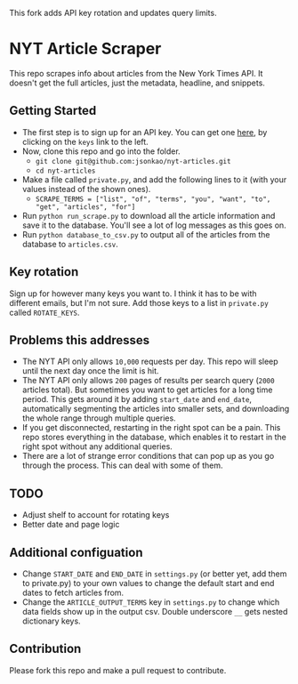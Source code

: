 This fork adds API key rotation and updates query limits.

# NYT Article Scraper

This repo scrapes info about articles from the New York Times API.  It doesn't get the full articles, just the metadata, headline, and snippets.

Getting Started
-------------

* The first step is to sign up for an API key.  You can get one [here](http://developer.nytimes.com/), by clicking on the `keys` link to the left.
* Now, clone this repo and go into the folder.
    * `git clone git@github.com:jsonkao/nyt-articles.git`
    * `cd nyt-articles`
* Make a file called `private.py`, and add the following lines to it (with your values instead of the shown ones).
    * `SCRAPE_TERMS = ["list", "of", "terms", "you", "want", "to", "get", "articles", "for"]`
* Run `python run_scrape.py` to download all the article information and save it to the database.  You'll see a lot of log messages as this goes on.
* Run `python database_to_csv.py` to output all of the articles from the database to `articles.csv`.

## Key rotation

Sign up for however many keys you want to. I think it has to be with different emails, but I'm not sure. Add those keys to a list in `private.py` called `ROTATE_KEYS`.

<!--
## Multiple scrape terms

If you want to scrape multiple terms in one go, the string in `SCRAPE_TERMS` should be a comma-separated list of terms (e.g. `SCRAPE_TERMS = ["forced labor, modern slavery"]`).
-->

Problems this addresses
--------------------

* The NYT API only allows `10,000` requests per day.  This repo will sleep until the next day once the limit is hit.
* The NYT API only allows `200` pages of results per search query (`2000` articles total).  But sometimes you want to get articles for a long time period.  This gets around it by adding `start_date` and `end_date`, automatically segmenting the articles into smaller sets, and downloading the whole range through multiple queries.
* If you get disconnected, restarting in the right spot can be a pain.  This repo stores everything in the database, which enables it to restart in the right spot without any additional queries.
* There are a lot of strange error conditions that can pop up as you go through the process.  This can deal with some of them.

## TODO

* Adjust shelf to account for rotating keys
* Better date and page logic

Additional configuation
--------------------

* Change `START_DATE` and `END_DATE` in `settings.py` (or better yet, add them to private.py) to your own values to change the default start and end dates to fetch articles from.
* Change the `ARTICLE_OUTPUT_TERMS` key in `settings.py` to change which data fields show up in the output csv.  Double underscore `__` gets nested dictionary keys.

Contribution
---------------------

Please fork this repo and make a pull request to contribute.

